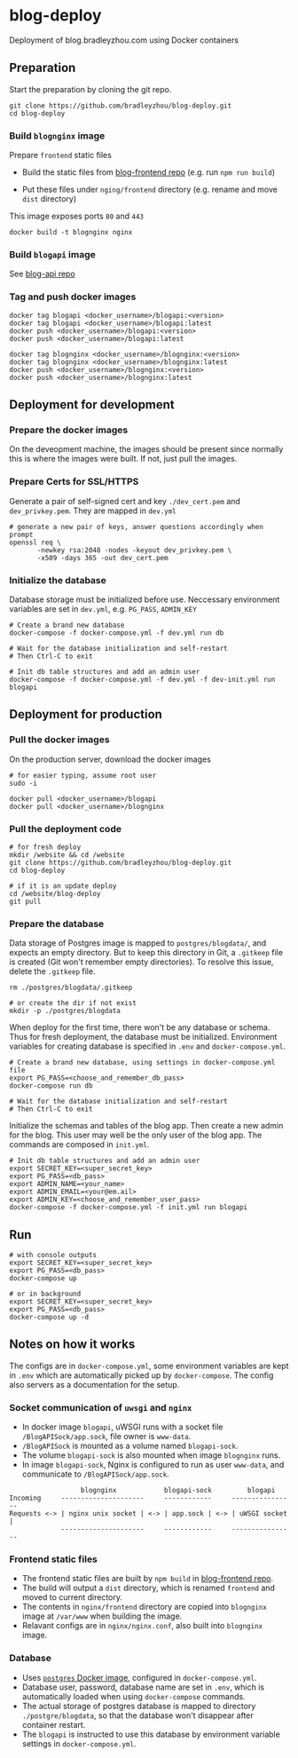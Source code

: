 # blog-deploy
Deployment of blog.bradleyzhou.com using Docker containers


## Preparation
Start the preparation by cloning the git repo.
```
git clone https://github.com/bradleyzhou/blog-deploy.git
cd blog-deploy
```

### Build `blognginx` image
Prepare `frontend` static files
- Build the static files from [blog-frontend repo](https://github.com/bradleyzhou/blog-frontend) (e.g. run `npm run build`)
* Put these files under `nging/frontend` directory (e.g. rename and move `dist` directory)

This image exposes ports `80` and `443`
```
docker build -t blognginx nginx
```

### Build `blogapi` image
See [blog-api repo](https://github.com/bradleyzhou/blog-api)

### Tag and push docker images
```
docker tag blogapi <docker_username>/blogapi:<version>
docker tag blogapi <docker_username>/blogapi:latest
docker push <docker_username>/blogapi:<version>
docker push <docker_username>/blogapi:latest

docker tag blognginx <docker_username>/blognginx:<version>
docker tag blognginx <docker_username>/blognginx:latest
docker push <docker_username>/blognginx:<version>
docker push <docker_username>/blognginx:latest
```

## Deployment for development
### Prepare the docker images
On the deveopment machine, the images should be present since normally this is where the images were built. If not, just pull the images.

### Prepare Certs for SSL/HTTPS
Generate a pair of self-signed cert and key `./dev_cert.pem` and `dev_privkey.pem`. They are mapped in `dev.yml`
```
# generate a new pair of keys, answer questions accordingly when prompt
openssl req \
       -newkey rsa:2048 -nodes -keyout dev_privkey.pem \
       -x509 -days 365 -out dev_cert.pem
```

### Initialize the database
Database storage must be initialized before use. Neccessary environment variables are set in `dev.yml`, e.g. `PG_PASS`, `ADMIN_KEY`
```
# Create a brand new database
docker-compose -f docker-compose.yml -f dev.yml run db

# Wait for the database initialization and self-restart
# Then Ctrl-C to exit

# Init db table structures and add an admin user
docker-compose -f docker-compose.yml -f dev.yml -f dev-init.yml run blogapi
```

## Deployment for production
### Pull the docker images
On the production server, download the docker images
```
# for easier typing, assume root user
sudo -i

docker pull <docker_username>/blogapi
docker pull <docker_username>/blognginx
```

### Pull the deployment code
```
# for fresh deploy
mkdir /website && cd /website
git clone https://github.com/bradleyzhou/blog-deploy.git
cd blog-deploy

# if it is an update deploy
cd /website/blog-deploy
git pull
```

### Prepare the database
Data storage of Postgres image is mapped to `postgres/blogdata/`, and expects an empty directory. But to keep this directory in Git, a `.gitkeep` file is created (Git won't remember empty directories). To resolve this issue, delete the `.gitkeep` file.
```
rm ./postgres/blogdata/.gitkeep

# or create the dir if not exist
mkdir -p ./postgres/blogdata
```

When deploy for the first time, there won't be any database or schema. Thus for fresh deployment, the database must be initialized. Environment variables for creating database is specified in `.env` and `docker-compose.yml`.
```
# Create a brand new database, using settings in docker-compose.yml file
export PG_PASS=<choose_and_remember_db_pass>
docker-compose run db

# Wait for the database initialization and self-restart
# Then Ctrl-C to exit
```

Initialize the schemas and tables of the blog app. Then create a new admin for the blog. This user may well be the only user of the blog app. The commands are composed in `init.yml`.
```
# Init db table structures and add an admin user
export SECRET_KEY=<super_secret_key>
export PG_PASS=<db_pass>
export ADMIN_NAME=<your_name>
export ADMIN_EMAIL=<your@em.ail>
export ADMIN_KEY=<choose_and_remember_user_pass>
docker-compose -f docker-compose.yml -f init.yml run blogapi
```

## Run
```
# with console outputs
export SECRET_KEY=<super_secret_key>
export PG_PASS=<db_pass>
docker-compose up

# or in background
export SECRET_KEY=<super_secret_key>
export PG_PASS=<db_pass>
docker-compose up -d
```

## Notes on how it works
The configs are in `docker-compose.yml`, some environment variables are kept in `.env` which are automatically picked up by `docker-compose`. The config also servers as a documentation for the setup.

### Socket communication of `uwsgi` and `nginx`
- In docker image `blogapi`, uWSGI runs with a socket file `/BlogAPISock/app.sock`, file owner is `www-data`.
- `/BlogAPISock` is mounted as a volume named `blogapi-sock`.
- The volume `blogapi-sock` is also mounted when image `blognginx` runs.
- In image `blogapi-sock`, Nginx is configured to run as user `www-data`, and communicate to `/BlogAPISock/app.sock`.

```
                  blognginx            blogapi-sock         blogapi
Incoming     ---------------------     ------------     ----------------
Requests <-> | nginx unix socket | <-> | app.sock | <-> | uWSGI socket |
             ---------------------     ------------     ----------------
```

### Frontend static files
- The frontend static files are built by `npm build` in [blog-frontend repo](https://github.com/bradleyzhou/blog-frontend).
- The build will output a `dist` directory, which is renamed `frontend` and moved to current directory.
- The contents in `nginx/frontend` directory are copied into `blognginx` image at `/var/www` when building the image.
- Relavant configs are in `nginx/nginx.conf`, also built into `blognginx` image.

### Database
- Uses [`postgres` Docker image](https://hub.docker.com/_/postgres/), configured in `docker-compose.yml`.
- Database user, password, database name are set in `.env`, which is automatically loaded when using `docker-compose` commands.
- The actual storage of postgres database is mapped to directory `./postgre/blogdata`, so that the database won't disappear after container restart.
- The `blogapi` is instructed to use this database by environment variable settings in `docker-compose.yml`.
